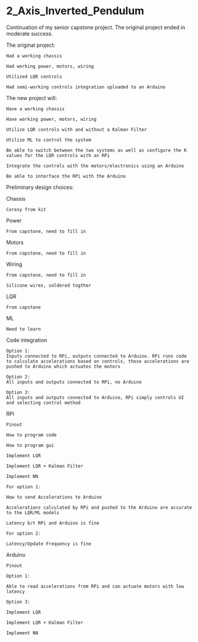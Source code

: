 # 2_Axis_Inverted_Pendulum

Continuation of my senior capstone project. The original project ended in moderate success.

The original project: 

    Had a working chassis

    Had working power, motors, wiring

    Utilized LQR controls
  
    Had semi-working controls integration uploaded to an Arduino

The new project will:

    Have a working chassis
  
    Have working power, motors, wiring
  
    Utilize LQR controls with and without a Kalman Filter 
  
    Utilize ML to control the system
  
    Be able to switch between the two systems as well as configure the K values for the LQR controls with an RPi
  
    Integrate the controls with the motors/electronics using an Arduino
  
    Be able to interface the RPi with the Arduino

Preliminary design choices:

Chassis
    
    Corexy from kit

Power

    From capstone, need to fill in    

Motors

    From capstone, need to fill in

Wiring

    From capstone, need to fill in 

    Silicone wires, soldered togther

LQR

    From capstone

ML

    Need to learn

Code integration

    Option 1: 
    Inputs connected to RPi, outputs connected to Arduino. RPi runs code to calculate accelerations based on controls, those accelerations are pushed to Arduino which actuates the motors

    Option 2: 
    All inputs and outputs connected to RPi, no Arduino

    Option 3:
    All inputs and outputs connected to Arduino, RPi simply controls UI and selecting control method

RPi
    
    Pinout
    
    How to program code

    How to program gui

    Implement LQR

    Implement LQR + Kalman Filter

    Implement NN
    
    For option 1:

    How to send Accelerations to Arduino 

    Accelerations calculated by RPi and pushed to the Arduino are accurate to the LQR/ML models

    Latency b/t RPi and Arduino is fine
    
    For option 2:

    Latency/Update Frequency is fine

Arduino

    Pinout

    Option 1:

    Able to read accelerations from RPi and can actuate motors with low latency
    
    Option 3:
    
    Implement LQR

    Implement LQR + Kalman Filter

    Implement NN





    
    

